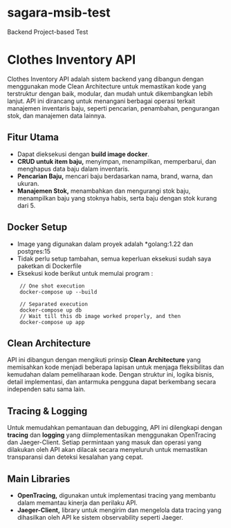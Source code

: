 # sagara-msib-test

Backend Project-based Test

# Clothes Inventory API
Clothes Inventory API adalah sistem backend yang dibangun dengan menggunakan mode Clean Architecture untuk memastikan 
kode yang terstruktur dengan baik, modular, dan mudah untuk dikembangkan lebih lanjut. API ini dirancang untuk menangani 
berbagai operasi terkait manajemen inventaris baju, seperti pencarian, penambahan, pengurangan stok, dan manajemen data 
lainnya.

## Fitur Utama
* Dapat dieksekusi dengan **build image docker**.
* **CRUD untuk item baju,** menyimpan, menampilkan, memperbarui, dan menghapus data baju dalam inventaris.
* **Pencarian Baju,** mencari baju berdasarkan nama, brand, warna, dan ukuran.
* **Manajemen Stok,** menambahkan dan mengurangi stok baju, menampilkan baju yang stoknya habis, serta baju dengan stok kurang dari 5.

## Docker Setup
* Image yang digunakan dalam proyek adalah *golang:1.22 dan postgres:15
* Tidak perlu setup tambahan, semua keperluan eksekusi sudah saya paketkan di Dockerfile
* Eksekusi kode berikut untuk memulai program :
```text
    // One shot execution
    docker-compose up --build
    
    // Separated execution
    docker-compose up db
    // Wait till this db image worked properly, and then
    docker-compose up app
```

## Clean Architecture
API ini dibangun dengan mengikuti prinsip **Clean Architecture** yang memisahkan kode menjadi beberapa lapisan untuk menjaga
fleksibilitas dan kemudahan dalam pemeliharaan kode. Dengan struktur ini, logika bisnis, detail implementasi, dan antarmuka 
pengguna dapat berkembang secara independen satu sama lain.

## Tracing & Logging
Untuk memudahkan pemantauan dan debugging, API ini dilengkapi dengan **tracing** dan **logging** yang diimplementasikan 
menggunakan OpenTracing dan Jaeger-Client. Setiap permintaan yang masuk dan operasi yang dilakukan oleh API akan dilacak 
secara menyeluruh untuk memastikan transparansi dan deteksi kesalahan yang cepat.

## Main Libraries
* **OpenTracing,** digunakan untuk implementasi tracing yang membantu dalam memantau kinerja dan perilaku API.
* **Jaeger-Client,** library untuk mengirim dan mengelola data tracing yang dihasilkan oleh API ke sistem observability seperti Jaeger.
